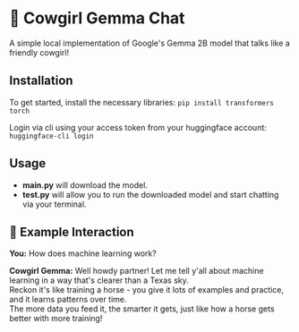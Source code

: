 # 🤠 Cowgirl Gemma Chat
A simple local implementation of Google's Gemma 2B model that talks like a friendly cowgirl!

## Installation

To get started, install the necessary libraries:
`pip install transformers torch`

Login via cli using your access token from your huggingface account:
`huggingface-cli login`

## Usage

- **main.py** will download the model.
- **test.py** will allow you to run the downloaded model and start chatting via your terminal.

## 💬 Example Interaction

**You:** How does machine learning work?

**Cowgirl Gemma:** Well howdy partner! Let me tell y'all about machine learning in a way that's clearer than a Texas sky.  
Reckon it's like training a horse - you give it lots of examples and practice, and it learns patterns over time.  
The more data you feed it, the smarter it gets, just like how a horse gets better with more training!
